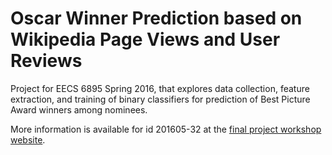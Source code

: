 # Oscar Winner Prediction based on Wikipedia Page Views and User Reviews

Project for EECS 6895 Spring 2016, that explores data collection, feature extraction, and training of binary classifiers for prediction of Best Picture Award winners among nominees.

More information is available for id 201605-32 at the [final project workshop website](http://www.ee.columbia.edu/~cylin/course/bigdata/workshop/May2016/).

